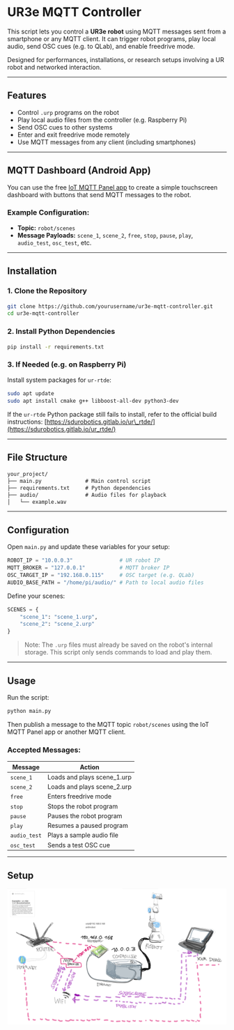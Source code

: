 # UR3e MQTT Controller

This script lets you control a **UR3e robot** using MQTT messages sent from a smartphone or any MQTT client. It can trigger robot programs, play local audio, send OSC cues (e.g. to QLab), and enable freedrive mode.

Designed for performances, installations, or research setups involving a UR robot and networked interaction.

---

## Features

- Control `.urp` programs on the robot
- Play local audio files from the controller (e.g. Raspberry Pi)
- Send OSC cues to other systems
- Enter and exit freedrive mode remotely
- Use MQTT messages from any client (including smartphones)

---

## MQTT Dashboard (Android App)

You can use the free [IoT MQTT Panel app](https://play.google.com/store/apps/details?id=snr.lab.iotmqttpanel.prod&hl=en) to create a simple touchscreen dashboard with buttons that send MQTT messages to the robot.

### Example Configuration:
- **Topic:** `robot/scenes`
- **Message Payloads:** `scene_1`, `scene_2`, `free`, `stop`, `pause`, `play`, `audio_test`, `osc_test`, etc.

---

## Installation

### 1. Clone the Repository

```bash
git clone https://github.com/yourusername/ur3e-mqtt-controller.git
cd ur3e-mqtt-controller
````

### 2. Install Python Dependencies

```bash
pip install -r requirements.txt
```

### 3. If Needed (e.g. on Raspberry Pi)

Install system packages for `ur-rtde`:

```bash
sudo apt update
sudo apt install cmake g++ libboost-all-dev python3-dev
```

If the `ur-rtde` Python package still fails to install, refer to the official build instructions:
[https://sdurobotics.gitlab.io/ur\_rtde/](https://sdurobotics.gitlab.io/ur_rtde/)

---

## File Structure

```
your_project/
├── main.py              # Main control script
├── requirements.txt     # Python dependencies
├── audio/               # Audio files for playback
│   └── example.wav
```

---

## Configuration

Open `main.py` and update these variables for your setup:

```python
ROBOT_IP = "10.0.0.3"               # UR robot IP
MQTT_BROKER = "127.0.0.1"           # MQTT broker IP
OSC_TARGET_IP = "192.168.0.115"     # OSC target (e.g. QLab)
AUDIO_BASE_PATH = "/home/pi/audio/" # Path to local audio files
```

Define your scenes:

```python
SCENES = {
    "scene_1": "scene_1.urp",
    "scene_2": "scene_2.urp"
}
```

> Note: The `.urp` files must already be saved on the robot's internal storage. This script only sends commands to load and play them.

---

## Usage

Run the script:

```bash
python main.py
```

Then publish a message to the MQTT topic `robot/scenes` using the IoT MQTT Panel app or another MQTT client.

### Accepted Messages:

| Message      | Action                       |
| ------------ | ---------------------------- |
| `scene_1`    | Loads and plays scene\_1.urp |
| `scene_2`    | Loads and plays scene\_2.urp |
| `free`       | Enters freedrive mode        |
| `stop`       | Stops the robot program      |
| `pause`      | Pauses the robot program     |
| `play`       | Resumes a paused program     |
| `audio_test` | Plays a sample audio file    |
| `osc_test`   | Sends a test OSC cue         |

---

## Setup


![MQTT Dashboard Example](img/schema.png)


